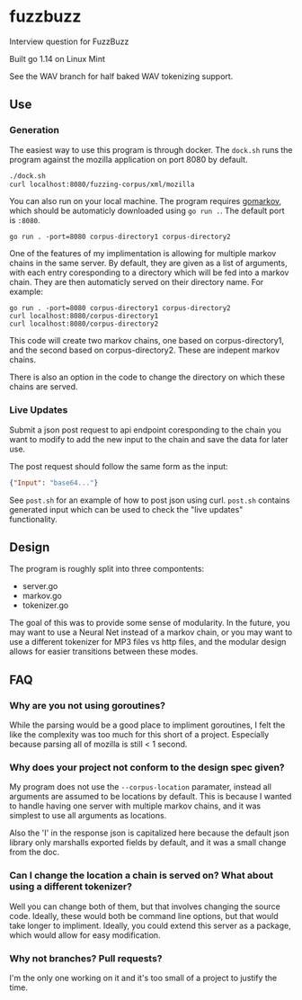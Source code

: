 # fuzzbuzz
Interview question for FuzzBuzz

Built go 1.14 on Linux Mint

See the WAV branch for half baked WAV tokenizing support.

## Use

### Generation
The easiest way to use this program is through docker. The `dock.sh` runs the program against the mozilla application on port 8080 by default.
```bash
./dock.sh
curl localhost:8080/fuzzing-corpus/xml/mozilla
```

You can also run on your local machine. The program requires [gomarkov](https://github.com/mb-14/gomarkov), which should be automaticly downloaded using `go run .`. The default port is `:8080`.
```golang
go run . -port=8080 corpus-directory1 corpus-directory2
```


One of the features of my implimentation is allowing for multiple markov chains in the same server. By default, they are given as a list of arguments, with each entry coresponding to a directory which will be fed into a markov chain. They are then automaticly served on their directory name. For example:
```golang
go run . -port=8080 corpus-directory1 corpus-directory2
curl localhost:8080/corpus-directory1
curl localhost:8080/corpus-directory2
```
This code will create two markov chains, one based on corpus-directory1, and the second based on corpus-directory2. These are indepent markov chains.

There is also an option in the code to change the directory on which these chains are served.

### Live Updates
Submit a json post request to api endpoint coresponding to the chain you want to modify to add the new input to the chain and save the data for later use.

The post request should follow the same form as the input:
```json
{"Input": "base64..."}
```

See `post.sh` for an example of how to post json using curl. `post.sh` contains generated input which can be used to check the "live updates" functionality. 

## Design
The program is roughly split into three compontents:
- server.go
- markov.go
- tokenizer.go

The goal of this was to provide some sense of modularity. In the future, you may want to use a Neural Net instead of a markov chain, or you may want to use a different tokenizer for MP3 files vs http files, and the modular design allows for easier transitions between these modes.

## FAQ

### Why are you not using goroutines?
While the parsing would be a good place to impliment goroutines, I felt the like the complexity was too much for this short of a project. Especially because parsing all of mozilla is still < 1 second.

### Why does your project not conform to the design spec given?
My program does not use the `--corpus-location` paramater, instead all arguments are assumed to be locations by default. This is because I wanted to handle having one server with multiple markov chains, and it was simplest to use all arguments as locations.

Also the 'I' in the response json is capitalized here because the default json library only marshalls exported fields by default, and it was a small change from the doc. 

### Can I change the location a chain is served on? What about using a different tokenizer?
Well you can change both of them, but that involves changing the source code. Ideally, these would both be command line options, but that would take longer to impliment. Ideally, you could extend this server as a package, which would allow for easy modification.

### Why not branches? Pull requests?
I'm the only one working on it and it's too small of a project to justify the time.
